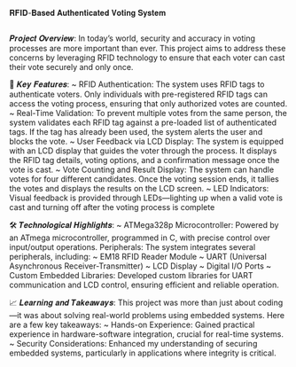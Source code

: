 𝐑𝐅𝐈𝐃-𝐁𝐚𝐬𝐞𝐝 𝐀𝐮𝐭𝐡𝐞𝐧𝐭𝐢𝐜𝐚𝐭𝐞𝐝 𝐕𝐨𝐭𝐢𝐧𝐠 𝐒𝐲𝐬𝐭𝐞𝐦

<html>
 <body>
  <img src = ""/>
 </body>
</html>
 
 𝑷𝒓𝒐𝒋𝒆𝒄𝒕 𝑶𝒗𝒆𝒓𝒗𝒊𝒆𝒘:
In today’s world, security and accuracy in voting processes are more important than ever. This project aims to address these concerns by leveraging RFID technology to ensure that each voter can cast their vote securely and only once.

🚀 𝑲𝒆𝒚 𝑭𝒆𝒂𝒕𝒖𝒓𝒆𝒔:
~ RFID Authentication:
The system uses RFID tags to authenticate voters. Only individuals with pre-registered RFID tags can access the voting process, ensuring that only authorized votes are counted.
~ Real-Time Validation:
To prevent multiple votes from the same person, the system validates each RFID tag against a pre-loaded list of authenticated tags. If the tag has already been used, the system alerts the user and blocks the vote.
~ User Feedback via LCD Display:
The system is equipped with an LCD display that guides the voter through the process. It displays the RFID tag details, voting options, and a confirmation message once the vote is cast.
~ Vote Counting and Result Display:
The system can handle votes for four different candidates. Once the voting session ends, it tallies the votes and displays the results on the LCD screen.
~ LED Indicators:
Visual feedback is provided through LEDs—lighting up when a valid vote is cast and turning off after the voting process is complete

🛠️ 𝑻𝒆𝒄𝒉𝒏𝒐𝒍𝒐𝒈𝒊𝒄𝒂𝒍 𝑯𝒊𝒈𝒉𝒍𝒊𝒈𝒉𝒕𝒔:
~ ATMega328p Microcontroller:
Powered by an ATmega microcontroller, programmed in C, with precise control over input/output operations.
Peripherals:
The system integrates several peripherals, including:
~ EM18 RFID Reader Module
~ UART (Universal Asynchronous Receiver-Transmitter)
~ LCD Display
~ Digital I/O Ports
~ Custom Embedded Libraries: Developed custom libraries for UART communication and LCD control, ensuring efficient and reliable operation.

📈 𝑳𝒆𝒂𝒓𝒏𝒊𝒏𝒈 𝒂𝒏𝒅 𝑻𝒂𝒌𝒆𝒂𝒘𝒂𝒚𝒔:
This project was more than just about coding—it was about solving real-world problems using embedded systems. Here are a few key takeaways:
~ Hands-on Experience: Gained practical experience in hardware-software integration, crucial for real-time systems.
~ Security Considerations: Enhanced my understanding of securing embedded systems, particularly in applications where integrity is critical.
